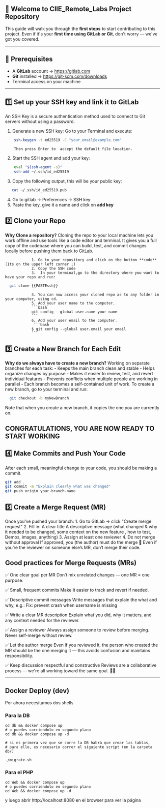 
## 🚀 Welcome to CIIE_Remote_Labs Project Repository

This guide will walk you through the **first steps** to start contributing to this project. Even if it's your **first time using GitLab or Git**, don't worry — we've got you covered.

---

## 📌 Prerequisites

- A **GitLab** account → https://gitlab.com
- **Git** installed → https://git-scm.com/downloads
- Terminal access on your machine

---

## 1️⃣ Set up your SSH key and link it to GitLab
An SSH Key is a secure authentication method used to connect to Git servers without using a password.

1. Generate a new SSH key:
        Go to your Terminal and execute:
```bash
    ssh-keygen -t ed25519 -C "your_email@example.com"
```
        Then press Enter to  accept the default file location.

2. Start the SSH agent and add your key:
```bash
    eval "$(ssh-agent -s)"
    ssh-add ~/.ssh/id_ed25519
```

3. Copy the following output, this will be your public key:
 ```bash
    cat ~/.ssh/id_ed25519.pub
```
4. Go to gitlab -> Preferences -> SSH key
5. Paste the key, give it a name and click on **add key**

## 2️⃣ Clone your Repo
**Why Clone a repository?**
Cloning the repo to your local machine lets you work offline and use tools like a code editor and terminal. It gives you a full copy of the codebase where you can build, test, and commit changes locally before pushing them back to GitLab.

                1. Go to your repository and click on the button **code** (Its on the upper left corner ;)
                2. Copy the SSH code
                3.  In your terminal,go to the directory where you want to have your repo and run:
  ```bash
    git clone {{PASTEssh}}
```
                4. You can now access your cloned repo as to any folder in your computer, using cd.
                5. Add your user name to the computer.
                ```bash
                git config --global user.name your name
                ```
                6. Add your user email to the computer.
                 ```bash
                $ git config --global user.email your email
                ```

## 3️⃣ Create a New Branch for Each Edit
**Why do we always have to create a new branch?**
Working on separate branches for each task:
        - Keeps the main branch clean and stable
        - Helps organize changes by purpose
        - Makes it easier to review, test, and revert individual features
        - Prevents conflicts when multiple people are working in parallel
        - Each branch becomes a self-contained unit of work.
To create a new branch, go to your terminal and run:
  ```bash
    git checkout -b myNewBranch
```
Note that when you create a new branch, it copies the one you are currently on.
## CONGRATULATIONS, YOU ARE NOW READY TO START WORKING

## 4️⃣ Make Commits and Push Your Code
After each small, meaningful change to your code, you should be making a commit.
``` bash
git add .
git commit -m "Explain clearly what was changed"
git push origin your-branch-name
```
## 5️⃣ Create a Merge Request (MR)
Once you've pushed your branch:
        1. Go to GitLab → click "Create merge request"
        2. Fill in:
                A clear title
                A descriptive message (what changed & why it needed to be changed, some context on the new feature , how to test, Demos, images, anything)
        3. Assign at least one reviewer
        4. Do not merge without approval
If approved, you (the author) must do the merge
🛑 Even if you’re the reviewer on someone else’s MR, don’t merge their code.

## Good practices for Merge Requests (MRs)
✅ One clear goal per MR
Don’t mix unrelated changes — one MR = one purpose.

✅ Small, frequent commits
Make it easier to track and revert if needed.

✅ Descriptive commit messages
Write messages that explain the what and why, e.g.:
Fix: prevent crash when username is missing

✅ Write a clear MR description
Explain what you did, why it matters, and any context needed for the reviewer.

✅ Assign a reviewer
Always assign someone to review before merging. Never self-merge without review.

✅ Let the author merge
Even if you reviewed it, the person who created the MR should be the one merging it — this avoids confusion and maintains responsibility.

✅ Keep discussion respectful and constructive
Reviews are a collaborative process — we're all working toward the same goal. 💬🤝

---
## Docker Deploy (dev)

Por ahora necesitamos dos shells

### Para la DB
```shell
cd db && docker compose up
# o puedes corriendolo en segundo plano
cd db && docker compose up -d

# si es primera vez que se corre la DB habrá que crear las tablas,
# para ello, es necesario correr el siguiente script (en la carpeta db/)

./migrate.sh
```

### Para el PHP
```shell
cd Web && docker compose up
# o puedes corriendolo en segundo plano
cd Web && docker compose up -d
```

y luego abrir http://localhost:8080 en el browser para ver la página
